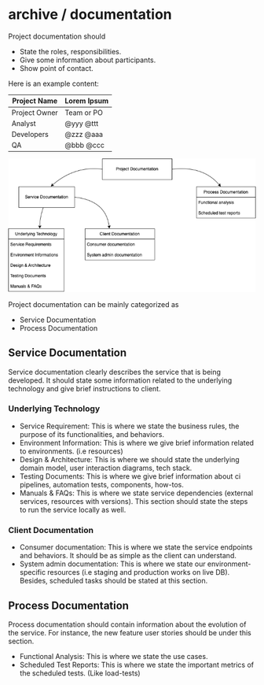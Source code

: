 # archive / documentation
Project documentation should 

* State the roles, responsibilities. 
* Give some information about participants. 
* Show point of contact.

Here is an example content:

| Project Name  | Lorem Ipsum |
|---------------|-------------|
| Project Owner | Team or PO  |
| Analyst       | @yyy @ttt   |
| Developers    | @zzz @aaa   |
| QA            | @bbb @ccc   |


![Project Documentation Structure](https://github.com/Poseid10ur/archive/blob/main/resources/images/documentation-structure-20220319.png?raw=true)


Project documentation can be mainly categorized as 
* Service Documentation
* Process Documentation

## Service Documentation
Service documentation clearly describes the service that is being developed. It should state some information related to the underlying technology and give brief instructions to client.

### Underlying Technology
* Service Requirement: This is where we state the business rules, the purpose of its functionalities, and behaviors.
* Environment Information: This is where we give brief information related to environments. (i.e resources)
* Design & Architecture: This is where we should state the underlying domain model, user interaction diagrams, tech stack.  
* Testing Documents: This is where we give brief information about ci pipelines, automation tests, components, how-tos.
* Manuals & FAQs: This is where we state service dependencies (external services, resources with versions). This section should state the steps to run the service locally as well.

### Client Documentation
* Consumer documentation: This is where we state the service endpoints and behaviors. It should be as simple as the client can understand.
* System admin documentation: This is where we state our environment-specific resources (i.e staging and production works on live DB). Besides, scheduled tasks should be stated at this section.

## Process Documentation
Process documentation should contain information about the evolution of the service. For instance, the new feature user stories should be under this section.

* Functional Analysis: This is where we state the use cases.
* Scheduled Test Reports: This is where we state the important metrics of the scheduled tests. (Like load-tests)
